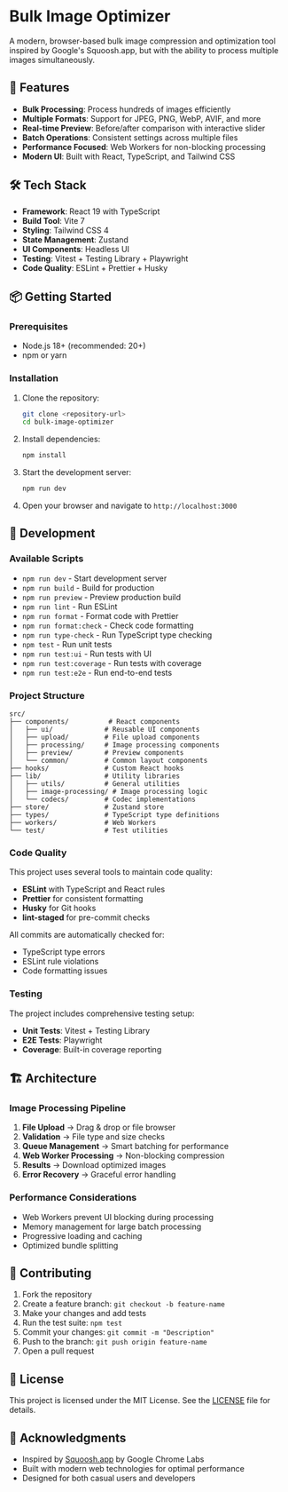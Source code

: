 # Bulk Image Optimizer

A modern, browser-based bulk image compression and optimization tool inspired by Google's Squoosh.app, but with the ability to process multiple images simultaneously.

## 🚀 Features

- **Bulk Processing**: Process hundreds of images efficiently
- **Multiple Formats**: Support for JPEG, PNG, WebP, AVIF, and more
- **Real-time Preview**: Before/after comparison with interactive slider
- **Batch Operations**: Consistent settings across multiple files
- **Performance Focused**: Web Workers for non-blocking processing
- **Modern UI**: Built with React, TypeScript, and Tailwind CSS

## 🛠️ Tech Stack

- **Framework**: React 19 with TypeScript
- **Build Tool**: Vite 7
- **Styling**: Tailwind CSS 4
- **State Management**: Zustand
- **UI Components**: Headless UI
- **Testing**: Vitest + Testing Library + Playwright
- **Code Quality**: ESLint + Prettier + Husky

## 📦 Getting Started

### Prerequisites

- Node.js 18+ (recommended: 20+)
- npm or yarn

### Installation

1. Clone the repository:
   ```bash
   git clone <repository-url>
   cd bulk-image-optimizer
   ```

2. Install dependencies:
   ```bash
   npm install
   ```

3. Start the development server:
   ```bash
   npm run dev
   ```

4. Open your browser and navigate to `http://localhost:3000`

## 🧪 Development

### Available Scripts

- `npm run dev` - Start development server
- `npm run build` - Build for production
- `npm run preview` - Preview production build
- `npm run lint` - Run ESLint
- `npm run format` - Format code with Prettier
- `npm run format:check` - Check code formatting
- `npm run type-check` - Run TypeScript type checking
- `npm test` - Run unit tests
- `npm run test:ui` - Run tests with UI
- `npm run test:coverage` - Run tests with coverage
- `npm run test:e2e` - Run end-to-end tests

### Project Structure

```
src/
├── components/          # React components
│   ├── ui/             # Reusable UI components
│   ├── upload/         # File upload components
│   ├── processing/     # Image processing components
│   ├── preview/        # Preview components
│   └── common/         # Common layout components
├── hooks/              # Custom React hooks
├── lib/                # Utility libraries
│   ├── utils/          # General utilities
│   ├── image-processing/ # Image processing logic
│   └── codecs/         # Codec implementations
├── store/              # Zustand store
├── types/              # TypeScript type definitions
├── workers/            # Web Workers
└── test/               # Test utilities
```

### Code Quality

This project uses several tools to maintain code quality:

- **ESLint** with TypeScript and React rules
- **Prettier** for consistent formatting
- **Husky** for Git hooks
- **lint-staged** for pre-commit checks

All commits are automatically checked for:
- TypeScript type errors
- ESLint rule violations
- Code formatting issues

### Testing

The project includes comprehensive testing setup:

- **Unit Tests**: Vitest + Testing Library
- **E2E Tests**: Playwright
- **Coverage**: Built-in coverage reporting

## 🏗️ Architecture

### Image Processing Pipeline

1. **File Upload** → Drag & drop or file browser
2. **Validation** → File type and size checks
3. **Queue Management** → Smart batching for performance
4. **Web Worker Processing** → Non-blocking compression
5. **Results** → Download optimized images
6. **Error Recovery** → Graceful error handling

### Performance Considerations

- Web Workers prevent UI blocking during processing
- Memory management for large batch processing
- Progressive loading and caching
- Optimized bundle splitting

## 🤝 Contributing

1. Fork the repository
2. Create a feature branch: `git checkout -b feature-name`
3. Make your changes and add tests
4. Run the test suite: `npm test`
5. Commit your changes: `git commit -m "Description"`
6. Push to the branch: `git push origin feature-name`
7. Open a pull request

## 📄 License

This project is licensed under the MIT License. See the [LICENSE](LICENSE) file for details.

## 🙏 Acknowledgments

- Inspired by [Squoosh.app](https://squoosh.app/) by Google Chrome Labs
- Built with modern web technologies for optimal performance
- Designed for both casual users and developers